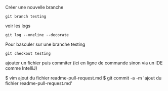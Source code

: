 Créer une nouvelle branche
```
git branch testing
```
voir les logs
```
git log --oneline --decorate
```
Pour basculer sur une branche testing
```
git checkout testing
```

ajouter un fichier puis commiter (ici en ligne de commande sinon via un IDE comme IntelliJ)

$ vim ajout du fichier readme-pull-request.md
$ git commit -a -m 'ajout du fichier readme-pull-request.md'